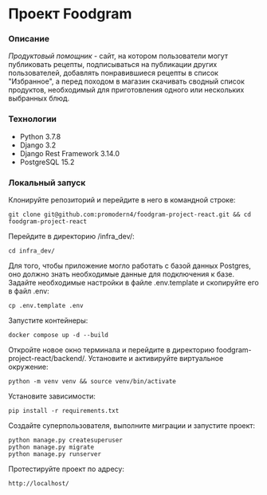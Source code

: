 # Проект Foodgram
### Описание
*Продуктовый помощник* - сайт, на котором пользователи могут публиковать рецепты, подписываться на публикации других пользователей, добавлять понравившиеся рецепты в список "Избранное", а перед походом в магазин скачивать сводный список продуктов, необходимый для приготовления одного или нескольких выбранных блюд.
### Технологии
- Python 3.7.8
- Django 3.2
- Django Rest Framework 3.14.0
- PostgreSQL 15.2
### Локальный запуск
Клонируйте репозиторий и перейдите в него в командной строке:
```
git clone git@github.com:promodern4/foodgram-project-react.git && cd foodgram-project-react
```
Перейдите в директорию /infra_dev/:
```
cd infra_dev/
```
Для того, чтобы приложение могло работать с базой данных Postgres, оно должно знать необходимые данные для подключения к базе. Задайте необходимые настройки в файле .env.template и скопируйте его в файл .env:
```
cp .env.template .env
```
Запустите контейнеры:
```
docker compose up -d --build
```
Откройте новое окно терминала и перейдите в директорию foodgram-project-react/backend/. Установите и активируйте виртуальное окружение:
```
python -m venv venv && source venv/bin/activate
``` 
Установите зависимости:
```
pip install -r requirements.txt
````
Cоздайте суперпользователя, выполните миграции и запустите проект:
```
python manage.py createsuperuser
python manage.py migrate
python manage.py runserver
```
Протестируйте проект по адресу:
```
http://localhost/
```